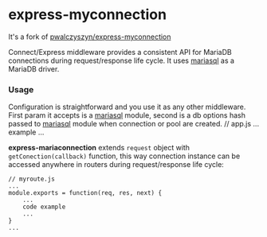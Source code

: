express-myconnection
============

It's a fork of [pwalczyszyn/express-myconnection](https://github.com/pwalczyszyn/express-myconnection)

Connect/Express middleware provides a consistent API for MariaDB connections during request/response life cycle. It uses [mariasql](https://github.com/mscdex/node-mariasql) as a MariaDB driver.

### Usage

Configuration is straightforward and you use it as any other middleware. First param it accepts is a  [mariasql](https://github.com/mscdex/node-mariasql) module, second is a db options hash passed to [mariasql](https://github.com/mscdex/node-mariasql) module when connection or pool are created.
    // app.js
    ...
    example
    ...

**express-mariaconnection** extends `request` object with `getConection(callback)` function, this way connection instance can be accessed anywhere in routers during request/response life cycle:

    // myroute.js
    ...
    module.exports = function(req, res, next) {
        ...
        code example
        ...
    }
    ...
